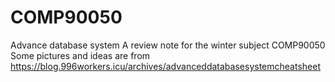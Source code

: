 # COMP90050
Advance database system
A review note for the winter subject COMP90050
Some pictures and ideas are from https://blog.996workers.icu/archives/advanceddatabasesystemcheatsheet
